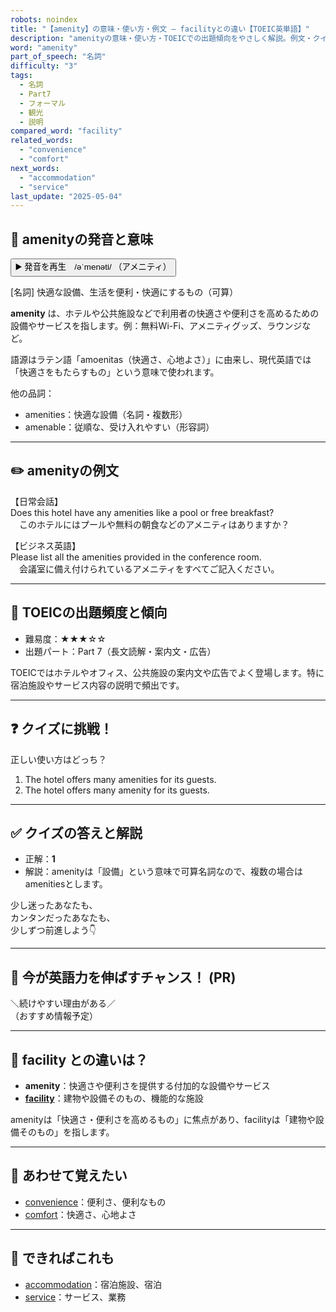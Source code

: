 ```yaml
---
robots: noindex
title: "【amenity】の意味・使い方・例文 ― facilityとの違い【TOEIC英単語】"
description: "amenityの意味・使い方・TOEICでの出題傾向をやさしく解説。例文・クイズ付きでfacilityとの違いもわかりやすく学べます。"
word: "amenity"
part_of_speech: "名詞"
difficulty: "3"
tags:
  - 名詞
  - Part7
  - フォーマル
  - 観光
  - 説明
compared_word: "facility"
related_words:
  - "convenience"
  - "comfort"
next_words:
  - "accommodation"
  - "service"
last_update: "2025-05-04"
---
```


## 🔰 amenityの発音と意味

<button class="play-audio" onclick="playTTS('amenity')">
  <span class="play-audio-main">
    ▶️ 発音を再生　/əˈmenəti/
  </span>
  <span class="play-audio-sub">
    （アメニティ）
  </span>
</button>

[名詞] 快適な設備、生活を便利・快適にするもの（可算）

**amenity** は、ホテルや公共施設などで利用者の快適さや便利さを高めるための設備やサービスを指します。例：無料Wi-Fi、アメニティグッズ、ラウンジなど。

語源はラテン語「amoenitas（快適さ、心地よさ）」に由来し、現代英語では「快適さをもたらすもの」という意味で使われます。

他の品詞：  
- amenities：快適な設備（名詞・複数形）
- amenable：従順な、受け入れやすい（形容詞）

---

## ✏️ amenityの例文

【日常会話】  
Does this hotel have any amenities like a pool or free breakfast?  
　このホテルにはプールや無料の朝食などのアメニティはありますか？

【ビジネス英語】  
Please list all the amenities provided in the conference room.  
　会議室に備え付けられているアメニティをすべてご記入ください。

---

## 🎯 TOEICの出題頻度と傾向

- 難易度：★★★☆☆
- 出題パート：Part 7（長文読解・案内文・広告）

TOEICではホテルやオフィス、公共施設の案内文や広告でよく登場します。特に宿泊施設やサービス内容の説明で頻出です。

---

## ❓ クイズに挑戦！

正しい使い方はどっち？

1. The hotel offers many amenities for its guests.  
2. The hotel offers many amenity for its guests.

---

## ✅ クイズの答えと解説

- 正解：**1**
- 解説：amenityは「設備」という意味で可算名詞なので、複数の場合はamenitiesとします。

少し迷ったあなたも、  
カンタンだったあなたも、  
少しずつ前進しよう👇️

---

## 🚀 今が英語力を伸ばすチャンス！ (PR)

<div class="info-center">
＼続けやすい理由がある／<br>  
（おすすめ情報予定）
</div>

---

## 🤔  facility との違いは？

- **amenity**：快適さや便利さを提供する付加的な設備やサービス
- **[facility](/word/facility/)**：建物や設備そのもの、機能的な施設

amenityは「快適さ・便利さを高めるもの」に焦点があり、facilityは「建物や設備そのもの」を指します。

---

## 🧩 あわせて覚えたい

- [convenience](/word/convenience/)：便利さ、便利なもの
- [comfort](/word/comfort/)：快適さ、心地よさ

---

## 📖 できればこれも

- [accommodation](/word/accommodation/)：宿泊施設、宿泊
- [service](/word/service/)：サービス、業務

<!-- cvid: aid05_bid49 -->

